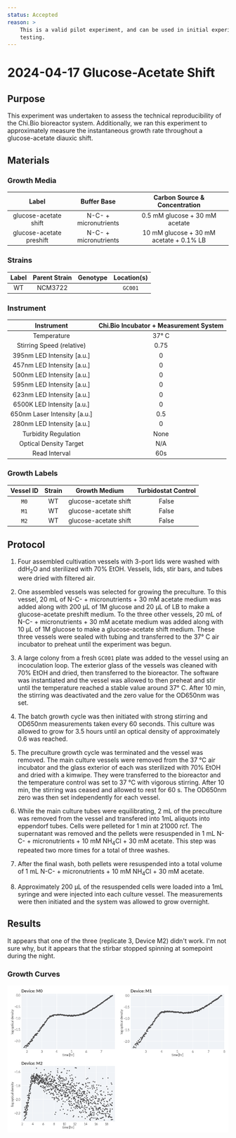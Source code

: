 ```yaml
---
status: Accepted
reason: >
    This is a valid pilot experiment, and can be used in initial experiment
    testing. 
---
```


# 2024-04-17 Glucose-Acetate Shift

## Purpose
This experiment was undertaken to assess the technical reproducibility of the 
Chi.Bio bioreactor system. Additionally, we ran this experiment to approximately 
measure the instantaneous growth rate throughout a glucose-acetate diauxic shift. 

## Materials

### Growth Media
| **Label** | **Buffer Base** | **Carbon Source & Concentration** |
|:--:|:--:|:--:|
| glucose-acetate shift | N-C- + micronutrients | 0.5 mM glucose + 30 mM acetate|
| glucose-acetate preshift | N-C- + micronutrients | 10 mM glucose + 30 mM acetate + 0.1% LB|

### Strains 
| **Label** | **Parent Strain**|  **Genotype** | **Location(s)**|
|:--: | :--:| :--:| :--:|
|WT| NCM3722 | | `GC001`|

### Instrument

| **Instrument** | **Chi.Bio Incubator + Measurement System**|
|:--:| :--:|
| Temperature | 37° C|
| Stirring Speed (relative)| 0.75 |
| 395nm LED Intensity [a.u.] | 0 |
| 457nm LED Intensity [a.u.] | 0 |
| 500nm LED Intensity [a.u.] | 0 |
| 595nm LED Intensity [a.u.] | 0 |
| 623nm LED Intensity [a.u.] | 0 |
| 6500K LED Intensity [a.u.] |  0 |
| 650nm Laser Intensity [a.u.] | 0.5 |
| 280nm LED Intensity [a.u.] | 0 |
| Turbidity Regulation | None |
| Optical Density Target | N/A| 
| Read Interval | 60s|

### Growth Labels

| **Vessel ID** | **Strain** | **Growth Medium** | **Turbidostat Control** |
|:--:|:--:|:--:|:--:|
| `M0` | WT | glucose-acetate shift | False |
| `M1` | WT | glucose-acetate shift | False |
| `M2` | WT | glucose-acetate shift | False |

## Protocol

1. Four assembled cultivation vessels with 3-port lids were washed with ddH$_2$O
and sterilized with 70% EtOH. Vessels, lids, stir bars, and tubes were dried with 
filtered air. 

2. One assembled vessels was selected for growing the preculture. To this vessel,
20 mL of N-C- + micronutrients + 30 mM acetate medium was added along with 200 µL 
of 1M glucose and 20 µL of LB to make a glucose-acetate preshift medium. To the three other vessels,
20 mL of N-C- + micronutrients + 30 mM acetate medium was added along with 10 µL 
of 1M glucose to make a glucose-acetate shift medium. These three vessels were 
sealed with tubing and transferred to the 37° C air incubator to preheat until 
the experiment was begun.


3. A large colony from a fresh `GC001` plate was added to the vessel using an 
incoculation loop. The exterior glass of the vessels was cleaned with 70% EtOH
and dried, then transferred to the bioreactor. The software was instantiated and
the vessel was allowed to then preheat and stir until the temperature reached a
stable value around 37° C. After 10 min, the stirring was deactivated and the
zero value for the OD650nm was set. 

4. The batch growth cycle was then initiated with strong stirring and OD650nm 
measurements taken every 60 seconds. This culture was allowed to grow for 3.5 hours 
until an optical density of approximately 0.6 was reached. 

5. The preculture growth cycle was terminated and the vessel was removed. The 
main culture vessels were removed from the 37 °C air incubator and the glass 
exterior of each was sterilized with 70% EtOH and dried with a kimwipe. They
were transferred to the bioreactor and the temperature control was set to 37 °C
with vigorous stirring.  After 10 min, the stirring was ceased and allowed to rest 
for 60 s. The OD650nm zero was then set independently for each vessel.

6. While the main culture tubes were equilibrating, 2 mL of the preculture was 
removed from the vessel and transfered into 1mL aliquots into eppendorf tubes. 
Cells were pelleted for 1 min at 21000 rcf. The supernatant was removed and the 
pellets were resuspended in 1 mL N-C- + micronutrients + 10 mM NH$_4$Cl + 30 mM acetate.
This step was repeated two more times for a total of three washes.

7. After the final wash, both pellets were resuspended into a total volume of 1 mL 
N-C- + micronutrients + 10 mM NH$_4$Cl + 30 mM acetate.

8. Approximately 200 µL of  the resuspended cells were loaded into a 1mL syringe 
and were injected into each culture vessel. The measurements were then initiated 
and the system was allowed to grow overnight. 


## Results
It appears that one of the three (replicate 3, Device M2) didn't work. I'm not 
sure why, but it appears that the stirbar stopped spinning at somepoint during 
the night.

### Growth Curves
![](growth_curves.png)